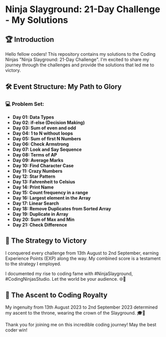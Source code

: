 # Ninja Slayground: 21-Day Challenge - My Solutions

## 🏆 Introduction

Hello fellow coders! This repository contains my solutions to the Coding Ninjas "Ninja Slayground: 21-Day Challenge". I'm excited to share my journey through the challenges and provide the solutions that led me to victory.

## 🛠 Event Structure: My Path to Glory

### 💻 Problem Set:
- **Day 01: Data Types**
- **Day 02: if-else (Decision Making)**
- **Day 03: Sum of even and odd**
- **Day 04: 1 to N without loops**
- **Day 05: Sum of first N Numbers**
- **Day 06: Check Armstrong**
- **Day 07: Look and Say Sequence**
- **Day 08: Terms of AP**
- **Day 09: Average Marks**
- **Day 10: Find Character Case**
- **Day 11: Crazy Numbers**
- **Day 12: Star Pattern**
- **Day 13: Fahrenheit to Celsius**
- **Day 14: Print Name**
- **Day 15: Count frequency in a range**
- **Day 16: Largest element in the Array**
- **Day 17: Linear Search**
- **Day 18: Remove Duplicates from Sorted Array**
- **Day 19: Duplicate in Array**
- **Day 20: Sum of Max and Min**
- **Day 21: Check Difference**


## 🏅 The Strategy to Victory

I conquered every challenge from 13th August to 2nd September, earning Experience Points (EXP) along the way. My combined score is a testament to the strategy I employed.


I documented my rise to coding fame with #NinjaSlayground, #CodingNinjasStudio. Let the world be your audience. 🌐📣

## 🌟 The Ascent to Coding Royalty

My ingenuity from 13th August 2023 to 2nd September 2023 determined my ascent to the throne, wearing the crown of the Slayground. 🎓👑

Thank you for joining me on this incredible coding journey! May the best coder win!
